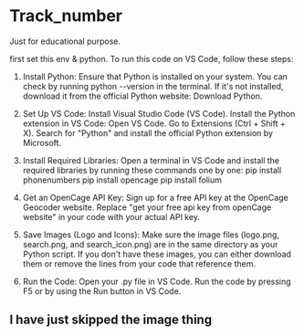 # Track_number
Just for educational purpose. 


first set this env & python.
To run this code on VS Code, follow these steps:

1. Install Python:
Ensure that Python is installed on your system. You can check by running python --version in the terminal. If it's not installed, download it from the official Python website: Download Python.


2. Set Up VS Code:
Install Visual Studio Code (VS Code).
Install the Python extension in VS Code:
Open VS Code.
Go to Extensions (Ctrl + Shift + X).
Search for "Python" and install the official Python extension by Microsoft.


4. Install Required Libraries:
Open a terminal in VS Code and install the required libraries by running these commands one by one:
pip install phonenumbers
pip install opencage
pip install folium


5. Get an OpenCage API Key:
Sign up for a free API key at the OpenCage Geocoder website. Replace "get your free api key from openCage website" in your code with your actual API key.


6. Save Images (Logo and Icons):
Make sure the image files (logo.png, search.png, and search_icon.png) are in the same directory as your Python script.
If you don't have these images, you can either download them or remove the lines from your code that reference them.

8. Run the Code:
Open your .py file in VS Code.
Run the code by pressing F5 or by using the Run button in VS Code.

## I have just skipped the image thing 
